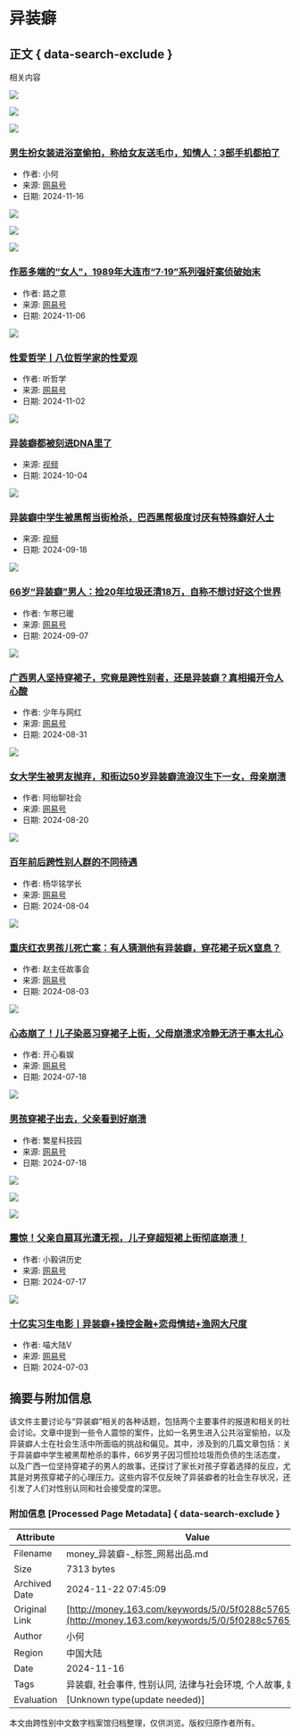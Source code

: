 # 异装癖

## 正文 { data-search-exclude }


相关内容

[![](https://nimg.ws.126.net/?url=https%3A%2F%2Fdingyue.ws.126.net%2F2024%2F1116%2F977b901bj00sn1e8l0013d000eg00aup.jpg&thumbnail=190x120&quality=95&type=jpg)](https://www.163.com/dy/article/JH4P3V9L05456QXU.html)

[![](https://nimg.ws.126.net/?url=https%3A%2F%2Fdingyue.ws.126.net%2F2024%2F1116%2F68bd567cj00sn1e84000ud000hs00dcp.jpg&thumbnail=190x120&quality=95&type=jpg)](https://www.163.com/dy/article/JH4P3V9L05456QXU.html)

[![](https://nimg.ws.126.net/?url=https%3A%2F%2Fdingyue.ws.126.net%2F2024%2F1116%2F3168dceej00sn1e89000ld000hs00dcp.jpg&thumbnail=190x120&quality=95&type=jpg)](https://www.163.com/dy/article/JH4P3V9L05456QXU.html)

### [男生扮女装进浴室偷拍，称给女友送毛巾，知情人：3部手机都拍了](https://www.163.com/dy/article/JH4P3V9L05456QXU.html)

- 作者: 小何
- 来源: [网易号](https://dy.163.com)
- 日期: 2024-11-16

[![](https://nimg.ws.126.net/?url=https%3A%2F%2Fdingyue.ws.126.net%2F2024%2F1106%2F780f5d1aj00smhzse003yd000u000k0m.jpg&thumbnail=190x120&quality=95&type=jpg)](https://www.163.com/dy/article/JG9PP86O0543A3A8.html)

[![](https://nimg.ws.126.net/?url=https%3A%2F%2Fdingyue.ws.126.net%2F2024%2F1106%2F47a2615bj00smhzse001dd000u000k0m.jpg&thumbnail=190x120&quality=95&type=jpg)](https://www.163.com/dy/article/JG9PP86O0543A3A8.html)

[![](https://nimg.ws.126.net/?url=https%3A%2F%2Fdingyue.ws.126.net%2F2024%2F1106%2F81116dc4j00smhzse001kd000u000k0m.jpg&thumbnail=190x120&quality=95&type=jpg)](https://www.163.com/dy/article/JG9PP86O0543A3A8.html)

### [作恶多端的“女人”，1989年大连市“7·19”系列强奸案侦破始末](https://www.163.com/dy/article/JG9PP86O0543A3A8.html)

- 作者: 路之意
- 来源: [网易号](https://dy.163.com)
- 日期: 2024-11-06

[![](https://nimg.ws.126.net/?url=https%3A%2F%2Fdingyue.ws.126.net%2F2024%2F1102%2F8ca0514ej00smbsro003xd000u0014ac.jpg&thumbnail=140x88&quality=95&type=jpg)](https://www.163.com/dy/article/JG1676480553XUSL.html)

### [性爱哲学丨八位哲学家的性爱观](https://www.163.com/dy/article/JG1676480553XUSL.html)

- 作者: 听哲学
- 来源: [网易号](https://dy.163.com)
- 日期: 2024-11-02

[![](https://nimg.ws.126.net/?url=https%3A%2F%2Fvideoimg.ws.126.net%2Fcover%2F20241004%2FzZcIYLwfB_cover.jpg&thumbnail=140x88&quality=95&type=jpg)](https://www.163.com/v/video/VHCNK56A2.html)

### [异装癖都被刻进DNA里了](https://www.163.com/v/video/VHCNK56A2.html)

- 来源: [视频](https://v.163.com)
- 日期: 2024-10-04

[![](https://nimg.ws.126.net/?url=https%3A%2F%2Fvideoimg.ws.126.net%2Fcover%2F20240918%2Fv8Sagcwnk_cover.jpg&thumbnail=140x88&quality=95&type=jpg)](https://www.163.com/v/video/VTBEBISA7.html)

### [异装癖中学生被黑帮当街枪杀，巴西黑帮极度讨厌有特殊癖好人士](https://www.163.com/v/video/VTBEBISA7.html)

- 来源: [视频](https://v.163.com)
- 日期: 2024-09-18

[![](https://nimg.ws.126.net/?url=https%3A%2F%2Fdingyue.ws.126.net%2F2024%2F0907%2Fc2d339c0j00sjflv9000rd000hs00a6m.jpg&thumbnail=140x88&quality=95&type=jpg)](https://www.163.com/dy/article/JBGA8EMV055653E1.html)

### [66岁“异装癖”男人：捡20年垃圾还清18万，自称不想讨好这个世界](https://www.163.com/dy/article/JBGA8EMV055653E1.html)

- 作者: 乍寒已暖
- 来源: [网易号](https://dy.163.com)
- 日期: 2024-09-07

[![](https://nimg.ws.126.net/?url=https%3A%2F%2Fdingyue.ws.126.net%2F2024%2F0907%2Ffc108e3aj00sjfinw000rd000hs00a6m.jpg&thumbnail=140x88&quality=95&type=jpg)](https://www.163.com/dy/article/JBG69NL605561JHK.html)

### [广西男人坚持穿裙子，究竟是跨性别者，还是异装癖？真相揭开令人心酸](https://www.163.com/dy/article/JAUE8UK00528AR4Q.html)

- 作者: 少年与网红
- 来源: [网易号](https://dy.163.com)
- 日期: 2024-08-31

[![](https://nimg.ws.126.net/?url=https%3A%2F%2Fdingyue.ws.126.net%2F2024%2F0820%2F81557b8dj00siihwm0019d000m800cim.jpg&thumbnail=600x328&quality=95&type=jpg)](https://www.163.com/dy/article/JA291KPO05566SDT.html)

### [女大学生被男友抛弃，和街边50岁异装癖流浪汉生下一女，母亲崩溃](https://www.163.com/dy/article/JA291KPO05566SDT.html)

- 作者: 阿绐聊社会
- 来源: [网易号](https://dy.163.com)
- 日期: 2024-08-20

[![](https://nimg.ws.126.net/?url=https%3A%2F%2Fdingyue.ws.126.net%2F2024%2F0804%2F202dc061j00shonmj000wd000hs00bvm.jpg&thumbnail=140x88&quality=95&type=jpg)](https://www.163.com/dy/article/J8OP8PLN05561MCU.html)

### [百年前后跨性别人群的不同待遇](https://www.163.com/dy/article/J8OP8PLN05561MCU.html)

- 作者: 杨华铭学长
- 来源: [网易号](https://dy.163.com)
- 日期: 2024-08-04

[![](https://nimg.ws.126.net/?url=https%3A%2F%2Fdingyue.ws.126.net%2F2024%2F0804%2Fe705dae2j00shoejm000wd000hs00bvm.jpg&thumbnail=140x88&quality=95&type=jpg)](https://www.163.com/dy/article/J8OE1KJ505565Q0Y.html)

### [重庆红衣男孩儿死亡案：有人猜测他有异装癖，穿花裙子玩X窒息？](https://www.163.com/dy/article/J8KUN56A05484D1D.html)

- 作者: 赵主任故事会
- 来源: [网易号](https://dy.163.com)
- 日期: 2024-08-03

[![](https://nimg.ws.126.net/?url=https%3A%2F%2Fdingyue.ws.126.net%2F2024%2F0718%2F5bed07ffj00sgt1pq009hd000ht00dbm.jpg&thumbnail=140x88&quality=95&type=jpg)](https://www.163.com/dy/article/J7CQREF505566ZGK.html)

### [心态崩了！儿子染恶习穿裙子上街，父母崩溃求冷静无济于事太扎心](https://www.163.com/dy/article/J7CQREF505566ZGK.html)

- 作者: 开心看娱
- 来源: [网易号](https://dy.163.com)
- 日期: 2024-07-18

[![](https://nimg.ws.126.net/?url=https%3A%2F%2Fdingyue.ws.126.net%2F2024%2F0718%2Fcdf954c5j00sgsbcd000td000ch009um.jpg&thumbnail=140x88&quality=95&type=jpg)](https://www.163.com/dy/article/J7BQA0PG0553K0OC.html)

### [男孩穿裙子出去，父亲看到好崩溃](https://www.163.com/dy/article/J7BQA0PG0553K0OC.html)

- 作者: 繁星科技园
- 来源: [网易号](https://dy.163.com)
- 日期: 2024-07-18

[![](https://nimg.ws.126.net/?url=https%3A%2F%2Fdingyue.ws.126.net%2F2024%2F0717%2F6df30146j00sgqymu001nd000tc00dlp.jpg&thumbnail=190x120&quality=95&type=jpg)](https://www.163.com/dy/article/J79U0HOS05563F9H.html)

[![](https://nimg.ws.126.net/?url=https%3A%2F%2Fdingyue.ws.126.net%2F2024%2F0717%2Fb9618614j00sgqylt002gd000u000fdp.jpg&thumbnail=190x120&quality=95&type=jpg)](https://www.163.com/dy/article/J79U0HOS05563F9H.html)

[![](https://nimg.ws.126.net/?url=https%3A%2F%2Fdingyue.ws.126.net%2F2024%2F0717%2F73787b48j00sgqyn1002cd000u000msp.jpg&thumbnail=190x120&quality=95&type=jpg)](https://www.163.com/dy/article/J79U0HOS05563F9H.html)

### [震惊！父亲自扇耳光遭无视，儿子穿超短裙上街彻底崩溃！](https://www.163.com/dy/article/J79U0HOS05563F9H.html)

- 作者: 小毅讲历史
- 来源: [网易号](https://dy.163.com)
- 日期: 2024-07-17

[![](https://nimg.ws.126.net/?url=https%3A%2F%2Fdingyue.ws.126.net%2F2024%2F0703%2F292ad3b9j00sg12nk000qd000dw006jm.jpg&thumbnail=140x88&quality=95&type=jpg)](https://www.163.com/dy/article/J65U5F160556565X.html)

### [十亿实习生电影丨异装癖+操控金融+恋母情结+渔网大尺度](https://www.163.com/dy/article/J65U5F160556565X.html)

- 作者: 喵大陆V
- 来源: [网易号](https://dy.163.com)
- 日期: 2024-07-03

## 摘要与附加信息

<!-- tcd_abstract -->
该文件主要讨论与“异装癖”相关的各种话题，包括两个主要事件的报道和相关的社会讨论。文章中提到一些令人震惊的案件，比如一名男生进入公共浴室偷拍，以及异装癖人士在社会生活中所面临的挑战和偏见。其中，涉及到的几篇文章包括：关于异装癖中学生被黑帮枪杀的事件，66岁男子因习惯捡垃圾而负债的生活态度，以及广西一位坚持穿裙子的男人的故事。还探讨了家长对孩子穿着选择的反应，尤其是对男孩穿裙子的心理压力。这些内容不仅反映了异装癖者的社会生存状况，还引发了人们对性别认同和社会接受度的深思。
<!-- tcd_abstract_end -->

### 附加信息 [Processed Page Metadata] { data-search-exclude }

| Attribute       | Value                                  |
|-----------------|----------------------------------------|
| Filename        | money_异装癖-_标签_网易出品.md                             |
| Size            | 7313 bytes                           |
| Archived Date   | 2024-11-22 07:45:09                             |
| Original Link   | [http://money.163.com/keywords/5/0/5f0288c57656/1.html](http://money.163.com/keywords/5/0/5f0288c57656/1.html)                       |
| Author          | 小何                               |
| Region          | 中国大陆                               |
| Date            | 2024-11-16                                 |
| Tags            | 异装癖, 社会事件, 性别认同, 法律与社会环境, 个人故事, 媒体报道                                 |
| Evaluation            | [Unknown type(update needed)]                                 |
<!-- tcd_table_end -->

本文由跨性别中文数字档案馆归档整理，仅供浏览。版权归原作者所有。
